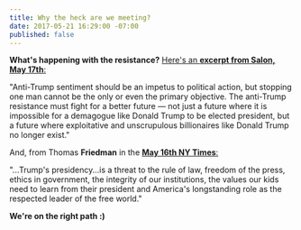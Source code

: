 ```yaml
---
title: Why the heck are we meeting?
date: 2017-05-21 16:29:00 -07:00
published: false
---
```


**What's happening with the resistance?**  [Here's an **excerpt from Salon, May 17th**:  ](http://www.salon.com/2017/05/17/future-of-the-resistance-where-does-the-anti-trump-movement-go-from-here/)


"Anti-Trump sentiment should be an impetus to political action, but stopping one man cannot be the only or even the primary objective. The anti-Trump resistance must fight for a better future — not just a future where it is impossible for a demagogue like Donald Trump to be elected president, but a future where exploitative and unscrupulous billionaires like Donald Trump no longer exist."

And, from Thomas **Friedman** in the [**May 16th NY Times**:](https://www.nytimes.com/2017/05/16/opinion/trump-republicans-2018-elections.html?_r=0)

"...Trump's presidency...is a threat to the rule of law, freedom of the press, ethics in government, the integrity of our institutions, the values our kids need to learn from their president and America's longstanding role as the respected leader of the free world."



**We're on the right path :)**

